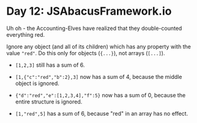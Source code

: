 # Day 12: JSAbacusFramework.io

Uh oh - the Accounting-Elves have realized that they double-counted everything red.

Ignore any object (and all of its children) which has any property with the value `"red"`.
Do this only for objects (`{...}`), not arrays (`[...]`).

- `[1,2,3]` still has a sum of 6.

- `[1,{"c":"red","b":2},3]` now has a sum of 4, because the middle object is ignored.

- `{"d":"red","e":[1,2,3,4],"f":5}` now has a sum of 0, because the entire structure is ignored.

- `[1,"red",5]` has a sum of 6, because "red" in an array has no effect.
